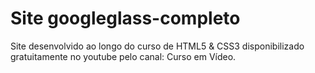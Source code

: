 # Site googleglass-completo
 Site desenvolvido ao longo do curso de HTML5 & CSS3 disponibilizado gratuitamente no youtube pelo canal: Curso em Vídeo.
